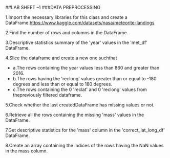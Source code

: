 ##LAB SHEET –1
###DATA PREPROCESSING
 
 
 1.Import the necessary libraries for this class and create a DataFrame.https://www.kaggle.com/datasets/nasa/meteorite-landings
 
 2.Find the number of rows and columns in the DataFrame.

3.Descriptive statistics summary of the 'year' values in the 'met_df' DataFrame.

4.Slice the dataframe and create a new one suchthat
- a.The rows containing the year values less than 860 and greater than 2016.
- b.The rows having the 'reclong' values greater than or equal to -180 degrees and less than or equal to 180 degrees.
- c.The  rows  containing  the  0  'reclat'  and  0  'reclong'  values  from  thepreviously  filtered dataframe.

5.Check whether the last createdDataFrame has missing values or not.

6.Retrieve all the rows containing the missing 'mass' values in the DataFrame.

7.Get descriptive statistics for the 'mass' column in the 'correct_lat_long_df' DataFrame.

8.Create an array containing the indices of the rows having the NaN values in the mass column.
